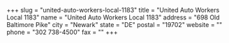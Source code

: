 +++
slug = "united-auto-workers-local-1183"
title = "United Auto Workers Local 1183"
name = "United Auto Workers Local 1183"
address = "698 Old Baltimore Pike"
city = "Newark"
state = "DE"
postal = "19702"
website = ""
phone = "302 738-4500"
fax = ""
+++
